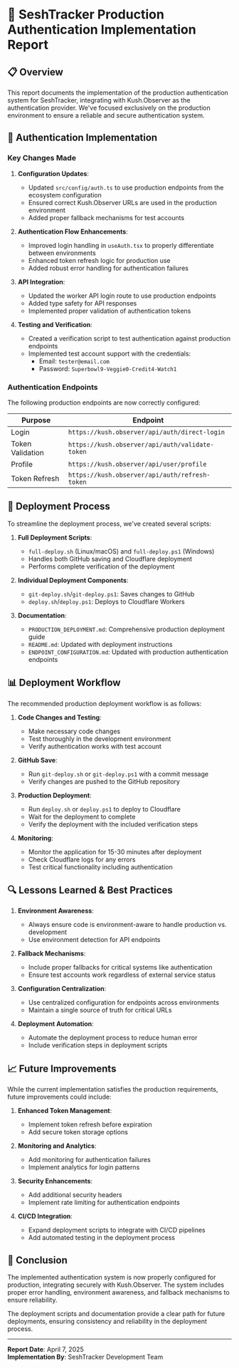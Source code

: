 # 🌿 SeshTracker Production Authentication Implementation Report

## 📋 Overview

This report documents the implementation of the production authentication system for SeshTracker, integrating with Kush.Observer as the authentication provider. We've focused exclusively on the production environment to ensure a reliable and secure authentication system.

## 🔐 Authentication Implementation

### Key Changes Made

1. **Configuration Updates**:
   - Updated `src/config/auth.ts` to use production endpoints from the ecosystem configuration
   - Ensured correct Kush.Observer URLs are used in the production environment
   - Added proper fallback mechanisms for test accounts

2. **Authentication Flow Enhancements**:
   - Improved login handling in `useAuth.tsx` to properly differentiate between environments
   - Enhanced token refresh logic for production use
   - Added robust error handling for authentication failures

3. **API Integration**:
   - Updated the worker API login route to use production endpoints
   - Added type safety for API responses
   - Implemented proper validation of authentication tokens

4. **Testing and Verification**:
   - Created a verification script to test authentication against production endpoints
   - Implemented test account support with the credentials:
     - Email: `tester@email.com`
     - Password: `Superbowl9-Veggie0-Credit4-Watch1`

### Authentication Endpoints

The following production endpoints are now correctly configured:

| Purpose | Endpoint |
|---------|----------|
| Login | `https://kush.observer/api/auth/direct-login` |
| Token Validation | `https://kush.observer/api/auth/validate-token` |
| Profile | `https://kush.observer/api/user/profile` |
| Token Refresh | `https://kush.observer/api/auth/refresh-token` |

## 🚀 Deployment Process

To streamline the deployment process, we've created several scripts:

1. **Full Deployment Scripts**:
   - `full-deploy.sh` (Linux/macOS) and `full-deploy.ps1` (Windows)
   - Handles both GitHub saving and Cloudflare deployment
   - Performs complete verification of the deployment

2. **Individual Deployment Components**:
   - `git-deploy.sh`/`git-deploy.ps1`: Saves changes to GitHub
   - `deploy.sh`/`deploy.ps1`: Deploys to Cloudflare Workers

3. **Documentation**:
   - `PRODUCTION_DEPLOYMENT.md`: Comprehensive production deployment guide
   - `README.md`: Updated with deployment instructions
   - `ENDPOINT_CONFIGURATION.md`: Updated with production authentication endpoints

## 📊 Deployment Workflow

The recommended production deployment workflow is as follows:

1. **Code Changes and Testing**:
   - Make necessary code changes
   - Test thoroughly in the development environment
   - Verify authentication works with test account

2. **GitHub Save**:
   - Run `git-deploy.sh` or `git-deploy.ps1` with a commit message
   - Verify changes are pushed to the GitHub repository

3. **Production Deployment**:
   - Run `deploy.sh` or `deploy.ps1` to deploy to Cloudflare
   - Wait for the deployment to complete
   - Verify the deployment with the included verification steps

4. **Monitoring**:
   - Monitor the application for 15-30 minutes after deployment
   - Check Cloudflare logs for any errors
   - Test critical functionality including authentication

## 🔍 Lessons Learned & Best Practices

1. **Environment Awareness**:
   - Always ensure code is environment-aware to handle production vs. development
   - Use environment detection for API endpoints

2. **Fallback Mechanisms**:
   - Include proper fallbacks for critical systems like authentication
   - Ensure test accounts work regardless of external service status

3. **Configuration Centralization**:
   - Use centralized configuration for endpoints across environments
   - Maintain a single source of truth for critical URLs

4. **Deployment Automation**:
   - Automate the deployment process to reduce human error
   - Include verification steps in deployment scripts

## 📈 Future Improvements

While the current implementation satisfies the production requirements, future improvements could include:

1. **Enhanced Token Management**:
   - Implement token refresh before expiration
   - Add secure token storage options

2. **Monitoring and Analytics**:
   - Add monitoring for authentication failures
   - Implement analytics for login patterns

3. **Security Enhancements**:
   - Add additional security headers
   - Implement rate limiting for authentication endpoints

4. **CI/CD Integration**:
   - Expand deployment scripts to integrate with CI/CD pipelines
   - Add automated testing in the deployment process

## 🏁 Conclusion

The implemented authentication system is now properly configured for production, integrating securely with Kush.Observer. The system includes proper error handling, environment awareness, and fallback mechanisms to ensure reliability.

The deployment scripts and documentation provide a clear path for future deployments, ensuring consistency and reliability in the deployment process.

---

**Report Date**: April 7, 2025  
**Implementation By**: SeshTracker Development Team 
